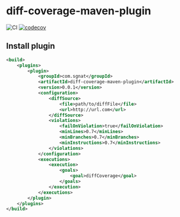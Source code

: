 # diff-coverage-maven-plugin
![CI](https://github.com/SurpSG/diff-coverage-maven-plugin/workflows/CI/badge.svg)
[![codecov](https://codecov.io/gh/SurpSG/diff-coverage-maven-plugin/branch/master/graph/badge.svg)](https://codecov.io/gh/SurpSG/diff-coverage-maven-plugin)

## Install plugin
```xml
<build>
    <plugins>
        <plugin>
            <groupId>com.sgnat</groupId>
            <artifactId>diff-coverage-maven-plugin</artifactId>
            <version>0.0.1</version>
            <configuration>
                <diffSource>
                    <file>path/to/diffFile</file>
                    <url>http://url.com</url>
                </diffSource>
                <violations>
                    <failOnViolation>true</failOnViolation>
                    <minLines>0.7</minLines>
                    <minBranches>0.7</minBranches>
                    <minInstructions>0.7</minInstructions>
                </violations>
            </configuration>
            <executions>
                <execution>
                    <goals>
                        <goal>diffCoverage</goal>
                    </goals>
                </execution>
            </executions>
        </plugin>
    </plugins>
</build>
```
